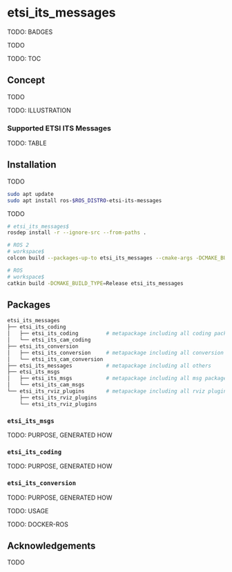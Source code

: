 # etsi_its_messages

TODO: BADGES

TODO

TODO: TOC


## Concept

TODO

TODO: ILLUSTRATION

### Supported ETSI ITS Messages

TODO: TABLE


## Installation

TODO

```bash
sudo apt update
sudo apt install ros-$ROS_DISTRO-etsi-its-messages
```

TODO

```bash
# etsi_its_messages$
rosdep install -r --ignore-src --from-paths .

# ROS 2
# workspace$
colcon build --packages-up-to etsi_its_messages --cmake-args -DCMAKE_BUILD_TYPE=Release

# ROS
# workspace$
catkin build -DCMAKE_BUILD_TYPE=Release etsi_its_messages
```


## Packages

```bash
etsi_its_messages
├── etsi_its_coding
│   ├── etsi_its_coding         # metapackage including all coding packages
│   └── etsi_its_cam_coding
├── etsi_its_conversion
│   ├── etsi_its_conversion     # metapackage including all conversion packages
│   └── etsi_its_cam_conversion
├── etsi_its_messages           # metapackage including all others
├── etsi_its_msgs
│   ├── etsi_its_msgs           # metapackage including all msg packages
│   └── etsi_its_cam_msgs
└── etsi_its_rviz_plugins       # metapackage including all rviz plugin packages
    ├── etsi_its_rviz_plugins
    └── etsi_its_rviz_plugins
```

### `etsi_its_msgs`

TODO: PURPOSE, GENERATED HOW

### `etsi_its_coding`

TODO: PURPOSE, GENERATED HOW

### `etsi_its_conversion`

TODO: PURPOSE, GENERATED HOW

TODO: USAGE

TODO: DOCKER-ROS


## Acknowledgements

TODO
